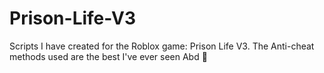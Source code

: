 # Prison-Life-V3
Scripts I have created for the Roblox game: Prison Life V3. The Anti-cheat methods used are the best I've ever seen Abd 🫡
